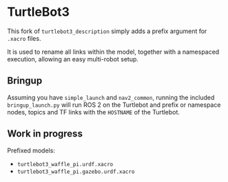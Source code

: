 # TurtleBot3

This fork of `turtlebot3_description` simply adds a prefix argument for `.xacro` files.

It is used to rename all links within the model, together with a namespaced execution, allowing an easy multi-robot setup.

## Bringup

Assuming you have `simple_launch` and `nav2_common`, running the included `bringup_launch.py` will run ROS 2 on the Turtlebot and prefix or namespace nodes, topics and TF links with the `HOSTNAME` of the Turtlebot.

## Work in progress

Prefixed models:

 - `turtlebot3_waffle_pi.urdf.xacro`
 - `turtlebot3_waffle_pi.gazebo.urdf.xacro`
